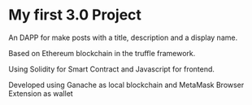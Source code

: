 # My first 3.0 Project 

An DAPP for make posts with a title, description and a display name.

Based on Ethereum blockchain in the truffle framework.

Using Solidity for Smart Contract and Javascript for frontend.

Developed using Ganache as local blockchain and MetaMask Browser Extension as wallet
